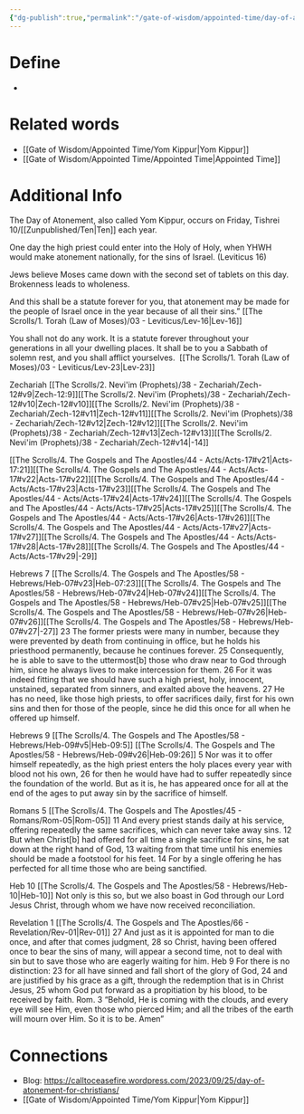 ```yaml
---
{"dg-publish":true,"permalink":"/gate-of-wisdom/appointed-time/day-of-atonement/","tags":["#GateWisdom","#AppointedTime"]}
---
```


# Define
- 

# Related words
- [[Gate of Wisdom/Appointed Time/Yom Kippur\|Yom Kippur]]
- [[Gate of Wisdom/Appointed Time/Appointed Time\|Appointed Time]]

# Additional Info

The Day of Atonement, also called Yom Kippur, occurs on Friday, Tishrei 10/[[Zunpublished/Ten\|Ten]] each year.

One day the high priest could enter into the Holy of Holy, when YHWH would make atonement nationally, for the sins of Israel. (Leviticus 16)

Jews believe Moses came down with the second set of tablets on this day. Brokenness leads to wholeness.

And this shall be a statute forever for you, that atonement  may be made for the people of Israel once in the year because of all their sins.”  [[The Scrolls/1. Torah (Law of Moses)/03 - Leviticus/Lev-16\|Lev-16]]

You shall not do any work. It is a statute forever throughout your generations in all your dwelling places. It shall be to you a Sabbath of solemn rest, and you shall afflict yourselves.  [[The Scrolls/1. Torah (Law of Moses)/03 - Leviticus/Lev-23\|Lev-23]] 

Zechariah [[The Scrolls/2. Nevi'im (Prophets)/38 - Zechariah/Zech-12#v9\|Zech-12:9]][[The Scrolls/2. Nevi'im (Prophets)/38 - Zechariah/Zech-12#v10\|Zech-12#v10]][[The Scrolls/2. Nevi'im (Prophets)/38 - Zechariah/Zech-12#v11\|Zech-12#v11]][[The Scrolls/2. Nevi'im (Prophets)/38 - Zechariah/Zech-12#v12\|Zech-12#v12]][[The Scrolls/2. Nevi'im (Prophets)/38 - Zechariah/Zech-12#v13\|Zech-12#v13]][[The Scrolls/2. Nevi'im (Prophets)/38 - Zechariah/Zech-12#v14\|-14]]

[[The Scrolls/4. The Gospels and The Apostles/44 - Acts/Acts-17#v21\|Acts-17:21]][[The Scrolls/4. The Gospels and The Apostles/44 - Acts/Acts-17#v22\|Acts-17#v22]][[The Scrolls/4. The Gospels and The Apostles/44 - Acts/Acts-17#v23\|Acts-17#v23]][[The Scrolls/4. The Gospels and The Apostles/44 - Acts/Acts-17#v24\|Acts-17#v24]][[The Scrolls/4. The Gospels and The Apostles/44 - Acts/Acts-17#v25\|Acts-17#v25]][[The Scrolls/4. The Gospels and The Apostles/44 - Acts/Acts-17#v26\|Acts-17#v26]][[The Scrolls/4. The Gospels and The Apostles/44 - Acts/Acts-17#v27\|Acts-17#v27]][[The Scrolls/4. The Gospels and The Apostles/44 - Acts/Acts-17#v28\|Acts-17#v28]][[The Scrolls/4. The Gospels and The Apostles/44 - Acts/Acts-17#v29\|-29]]

Hebrews 7 [[The Scrolls/4. The Gospels and The Apostles/58 - Hebrews/Heb-07#v23\|Heb-07:23]][[The Scrolls/4. The Gospels and The Apostles/58 - Hebrews/Heb-07#v24\|Heb-07#v24]][[The Scrolls/4. The Gospels and The Apostles/58 - Hebrews/Heb-07#v25\|Heb-07#v25]][[The Scrolls/4. The Gospels and The Apostles/58 - Hebrews/Heb-07#v26\|Heb-07#v26]][[The Scrolls/4. The Gospels and The Apostles/58 - Hebrews/Heb-07#v27\|-27]]
23 The former priests were many in number, because they were prevented by death from continuing in office, but he holds his priesthood permanently, because he continues forever. 25 Consequently, he is able to save to the uttermost[b] those who draw near to God through him, since he always lives to make intercession for them.  26 For it was indeed fitting that we should have such a high priest, holy, innocent, unstained, separated from sinners, and exalted above the heavens. 27 He has no need, like those high priests, to offer sacrifices daily, first for his own sins and then for those of the people, since he did this once for all when he offered up himself. 

Hebrews 9  [[The Scrolls/4. The Gospels and The Apostles/58 - Hebrews/Heb-09#v5\|Heb-09:5]]  [[The Scrolls/4. The Gospels and The Apostles/58 - Hebrews/Heb-09#v26\|Heb-09:26]]
5 Nor was it to offer himself repeatedly, as the high priest enters the holy places every year with blood not his own, 26 for then he would have had to suffer repeatedly since the foundation of the world. But as it is, he has appeared once for all at the end of the ages to put away sin by the sacrifice of himself. 

Romans 5 [[The Scrolls/4. The Gospels and The Apostles/45 - Romans/Rom-05\|Rom-05]]
11 And every priest stands daily at his service, offering repeatedly the same sacrifices, which can never take away sins. 12 But when Christ[b] had offered for all time a single sacrifice for sins, he sat down at the right hand of God, 13 waiting from that time until his enemies should be made a footstool for his feet. 14 For by a single offering he has perfected for all time those who are being sanctified. 

Heb 10 [[The Scrolls/4. The Gospels and The Apostles/58 - Hebrews/Heb-10\|Heb-10]]
Not only is this so, but we also boast in God through our Lord Jesus Christ, through whom we have now received reconciliation. 

Revelation 1 [[The Scrolls/4. The Gospels and The Apostles/66 - Revelation/Rev-01\|Rev-01]]
27 And just as it is appointed for man to die once, and after that comes judgment, 28 so Christ, having been offered once to bear the sins of many, will appear a second time, not to deal with sin but to save those who are eagerly waiting for him. Heb 9
For there is no distinction: 23 for all have sinned and fall short of the glory of God, 24 and are justified by his grace as a gift, through the redemption that is in Christ Jesus, 25 whom God put forward as a propitiation by his blood, to be received by faith. Rom. 3
“Behold, He is coming with the clouds, and every eye will see Him, even those who pierced Him; and all the tribes of the earth will mourn over Him. So it is to be. Amen” 

# Connections
 - Blog: https://calltoceasefire.wordpress.com/2023/09/25/day-of-atonement-for-christians/
 - [[Gate of Wisdom/Appointed Time/Yom Kippur\|Yom Kippur]]